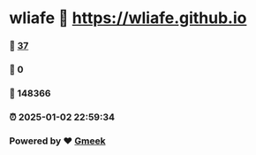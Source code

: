 # wliafe :link: https://wliafe.github.io 
### :page_facing_up: [37](https://wliafe.github.io/tag.html) 
### :speech_balloon: 0 
### :hibiscus: 148366 
### :alarm_clock: 2025-01-02 22:59:34 
### Powered by :heart: [Gmeek](https://github.com/Meekdai/Gmeek)
